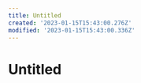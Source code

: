 ```yaml
---
title: Untitled
created: '2023-01-15T15:43:00.276Z'
modified: '2023-01-15T15:43:00.336Z'
---
```


# Untitled

